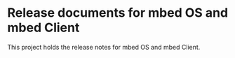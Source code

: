 # Release documents for mbed OS and mbed Client

This project holds the release notes for mbed OS and mbed Client.
